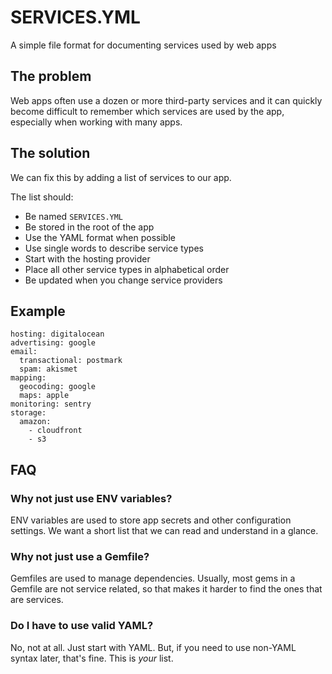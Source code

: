 # SERVICES.YML

A simple file format for documenting services used by web apps

## The problem

Web apps often use a dozen or more third-party services and it can quickly become difficult to remember which services are used by the app, especially when working with many apps.

## The solution

We can fix this by adding a list of services to our app.

The list should:
- Be named `SERVICES.YML`
- Be stored in the root of the app
- Use the YAML format when possible
- Use single words to describe service types
- Start with the hosting provider
- Place all other service types in alphabetical order
- Be updated when you change service providers

## Example

```
hosting: digitalocean
advertising: google
email:
  transactional: postmark
  spam: akismet
mapping:
  geocoding: google
  maps: apple
monitoring: sentry
storage:
  amazon:
    - cloudfront
    - s3
```

## FAQ

### Why not just use ENV variables?
ENV variables are used to store app secrets and other configuration settings. We want a short list that we can read and understand in a glance.

### Why not just use a Gemfile?
Gemfiles are used to manage dependencies. Usually, most gems in a Gemfile are not service related, so that makes it harder to find the ones that are services.

### Do I have to use valid YAML?
No, not at all. Just start with YAML. But, if you need to use non-YAML syntax later, that's fine. This is *your* list.
